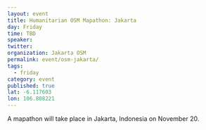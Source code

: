 ```yaml
---
layout: event
title: Humanitarian OSM Mapathon: Jakarta
day: Friday
time: TBD
speaker: 
twitter: 
organization: Jakarta OSM
permalink: event/osm-jakarta/
tags: 
  - friday
category: event
published: true
lat: -6.117603
lon: 106.808221
---
```

A mapathon will take place in Jakarta, Indonesia on November 20. 
